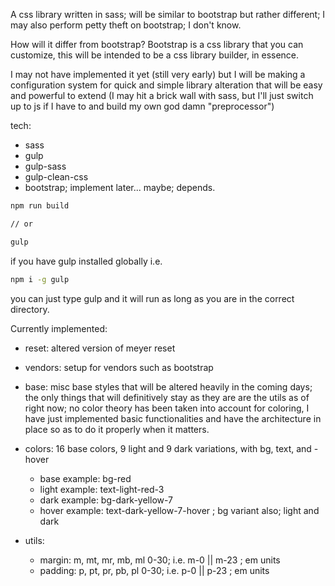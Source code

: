 A css library written in sass; will be similar to bootstrap but rather different; I may also perform petty theft on bootstrap; I don't know.

How will it differ from bootstrap? Bootstrap is a css library that you can customize, this will be intended to be a css library builder, in essence.

I may not have implemented it yet (still very early) but I will be making a configuration system for quick and simple library alteration that will be easy and powerful to extend (I may hit a brick wall with sass, but I'll just switch up to js if I have to and build my own god damn "preprocessor")

tech:
- sass
- gulp
- gulp-sass
- gulp-clean-css
- bootstrap; implement later... maybe; depends.

```bash
npm run build

// or

gulp
```

if you have gulp installed globally i.e.

```bash
npm i -g gulp
```

you can just type gulp and it will run as long as you are in the correct directory.


Currently implemented:

- reset: altered version of meyer reset

- vendors: setup for vendors such as bootstrap

- base: misc base styles that will be altered heavily in the coming days; the only things that will definitively stay as they are are the utils as of right now; no color theory has been taken into account for coloring, I have just implemented basic functionalities and have the architecture in place so as to do it properly when it matters.

- colors: 16 base colors, 9 light and 9 dark variations, with bg, text, and -hover
    - base example: bg-red
    - light example: text-light-red-3
    - dark example: bg-dark-yellow-7
    - hover example: text-dark-yellow-7-hover ; bg variant also; light and dark

- utils:
    - margin: m, mt, mr, mb, ml 0-30; i.e. m-0 || m-23 ; em units
    - padding: p, pt, pr, pb, pl 0-30; i.e. p-0 || p-23 ; em units